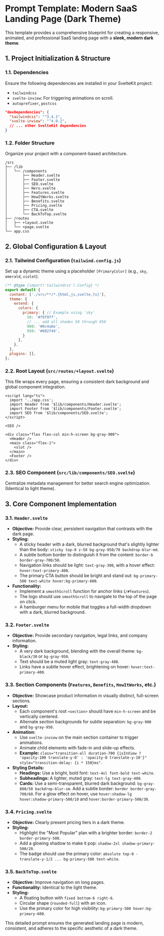# Prompt Template: Modern SaaS Landing Page (Dark Theme)

This template provides a comprehensive blueprint for creating a responsive, animated, and professional SaaS landing page with a **sleek, modern dark theme**.

## 1. Project Initialization & Structure

### 1.1. Dependencies
Ensure the following dependencies are installed in your SvelteKit project:
- `tailwindcss`
- `svelte-inview`: For triggering animations on scroll.
- `autoprefixer`, `postcss`

```json
"devDependencies": {
  "tailwindcss": "^3.4.1",
  "svelte-inview": "^4.0.2",
  // ... other SvelteKit dependencies
}
```

### 1.2. Folder Structure
Organize your project with a component-based architecture.

```
/src
├── /lib
│   └── /components
│       ├── Header.svelte
│       ├── Footer.svelte
│       ├── SEO.svelte
│       ├── Hero.svelte
│       ├── Features.svelte
│       ├── HowItWorks.svelte
│       ├── Benefits.svelte
│       ├── Pricing.svelte
│       ├── CTA.svelte
│       └── BackToTop.svelte
├── /routes
│   ├── +layout.svelte
│   └── +page.svelte
└── app.css
```

## 2. Global Configuration & Layout

### 2.1. Tailwind Configuration (`tailwind.config.js`)
Set up a dynamic theme using a placeholder `[PrimaryColor]` (e.g., `sky`, `emerald`, `violet`).

```javascript
/** @type {import('tailwindcss').Config} */
export default {
  content: ['./src/**/*.{html,js,svelte,ts}'],
  theme: {
    extend: {
      colors: {
        primary: { // Example using 'sky'
          50: '#f0f9ff',
          // ... add all shades 50 through 950
          900: '#0c4a6e',
          950: '#082f49',
        }
      },
    },
  },
  plugins: [],
};
```

### 2.2. Root Layout (`src/routes/+layout.svelte`)
This file wraps every page, ensuring a consistent dark background and global component integration.

```svelte
<script lang="ts">
  import '../app.css';
  import Header from '$lib/components/Header.svelte';
  import Footer from '$lib/components/Footer.svelte';
  import SEO from '$lib/components/SEO.svelte';
</script>

<SEO />

<div class="flex flex-col min-h-screen bg-gray-900">
  <Header />
  <main class="flex-1">
    <slot />
  </main>
  <Footer />
</div>
```

### 2.3. SEO Component (`src/lib/components/SEO.svelte`)
Centralize metadata management for better search engine optimization. (Identical to light theme).

## 3. Core Component Implementation

### 3.1. `Header.svelte`
- **Objective:** Provide clear, persistent navigation that contrasts with the dark page.
- **Styling:**
  - A sticky header with a dark, blurred background that's slightly lighter than the body: `sticky top-0 z-50 bg-gray-950/70 backdrop-blur-md`.
  - A subtle bottom border to distinguish it from the content: `border-b border-gray-700/50`.
  - Navigation links should be light: `text-gray-300`, with a hover effect: `hover:text-primary-400`.
  - The primary CTA button should be bright and stand out: `bg-primary-500 text-white hover:bg-primary-600`.
- **Functionality:**
  - Implement a `smoothScroll` function for anchor links (`/#features`).
  - The logo should use `smoothScroll` to navigate to the top of the page on click.
  - A hamburger menu for mobile that toggles a full-width dropdown with a dark, blurred background.

### 3.2. `Footer.svelte`
- **Objective:** Provide secondary navigation, legal links, and company information.
- **Styling:**
  - A very dark background, blending with the overall theme: `bg-black/30` or `bg-gray-950`.
  - Text should be a muted light gray: `text-gray-400`.
  - Links have a subtle hover effect, brightening on hover: `hover:text-primary-400`.

### 3.3. Section Components (`Features`, `Benefits`, `HowItWorks`, etc.)
- **Objective:** Showcase product information in visually distinct, full-screen sections.
- **Layout:**
  - Each component's root `<section>` should have `min-h-screen` and be vertically centered.
  - Alternate section backgrounds for subtle separation: `bg-gray-900` and `bg-gray-950`.
- **Animation:**
  - Use `svelte-inview` on the main section container to trigger animations.
  - Animate child elements with fade-in and slide-up effects.
  - **Example:** `class="transition-all duration-700 {isInView ? 'opacity-100 translate-y-0' : 'opacity-0 translate-y-10'}" style="transition-delay: {i * 150}ms"`.
- **Styling Details:**
  - **Headings:** Use a bright, bold font: `text-4xl font-bold text-white`.
  - **Subheadings:** A lighter, muted gray: `text-lg text-gray-400`.
  - **Cards:** Use a semi-transparent, blurred dark background: `bg-gray-800/50 backdrop-blur-sm`. Add a subtle border: `border border-gray-700/60`. For a glow effect on hover, use `hover:shadow-lg hover:shadow-primary-500/10` and `hover:border-primary-500/30`.

### 3.4. `Pricing.svelte`
- **Objective:** Clearly present pricing tiers in a dark theme.
- **Styling:**
  - Highlight the "Most Popular" plan with a brighter border: `border-2 border-primary-500`.
  - Add a glowing shadow to make it pop: `shadow-2xl shadow-primary-500/20`.
  - The badge should use the primary color: `absolute top-0 -translate-y-1/2 ... bg-primary-500 text-white`.

### 3.5. `BackToTop.svelte`
- **Objective:** Improve navigation on long pages.
- **Functionality:** Identical to the light theme.
- **Styling:**
  - A floating button with `fixed bottom-6 right-6`.
  - Circular shape (`rounded-full`) with an icon.
  - Use the primary color for high visibility: `bg-primary-500 hover:bg-primary-600`.

This detailed prompt ensures the generated landing page is modern, consistent, and adheres to the specific aesthetic of a dark theme.
